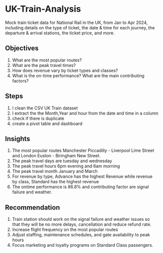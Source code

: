 # UK-Train-Analysis
Mock train ticket data for National Rail in the UK, from Jan to Apr 2024, including details on the type of ticket, the date & time for each journey, the departure & arrival stations, the ticket price, and more.
## Objectives
1.	What are the most popular routes?
2.	What are the peak travel times?
3.	How does revenue vary by ticket types and classes?
4.	What is the on-time performance? What are the main contributing factors?
## Steps
1. I clean the CSV UK Train dataset
2. I extract the the Month,Year and hour from the date and time in a column
3. check if there is duplicate
4. create a pivot table and dashboard

## Insights
1. The most popular routes Manchester Piccadilly - Liverpool Lime Street 
and London Euston - Biringham New Street.
2. The peak travel days are tuesday and wednesday
3. The peak travel hours 6pm evening and 6am morning
4. The peak travel month January and March
5. For revenue by type, Advance has the highest Revenue while
   revenue by class, Standard has the highest revenue
6. The ontime performance is 86.8% and contributing factor are signal failure and weather.

## Recommendation
1. Train station should work on the signal failure and weather issues so that they
   will be no more delays, cancellation and reduce refund rate.
2. Increase flight frequency on the most popular routes
3. Adjust staffing, maintenance schedules, and gate availability to peak hours
4. Focus marketing and loyalty programs on Standard Class passengers.
   

